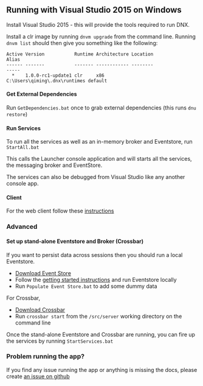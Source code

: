 ## Running with Visual Studio 2015 on Windows

Install Visual Studio 2015 - this will provide the tools required to run DNX.

Install a clr image by running `dnvm upgrade` from the command line. Running `dnvm list` should then give you something like the following:

```
Active Version           Runtime Architecture Location                      Alias
------ -------           ------- ------------ --------                      -----
  *    1.0.0-rc1-update1 clr     x86          C:\Users\qiming\.dnx\runtimes default
```

#### Get External Dependencies 
Run `GetDependencies.bat` once to grab external dependencies (this runs `dnu restore`)

#### Run Services
To run all the services as well as an in-memory broker and Eventstore, run `StartAll.bat`

This calls the Launcher console application and will starts all the services, the messaging broker and EventStore.

The services can also be debugged from Visual Studio like any another console app.

#### Client
For the web client follow these [instructions](../../src/client/README.md)

### Advanced

#### Set up stand-alone Eventstore and Broker (Crossbar)
If you want to persist data across sessions then you should run a local Eventstore. 

- [Download Event Store](https://geteventstore.com/downloads)
- Follow the [getting started instructions](http://docs.geteventstore.com/introduction/) and run Eventstore locally
- Run `Populate Event Store.bat` to add some dummy data

For Crossbar,

- [Download Crossbar](http://crossbar.io/docs/Installation-on-Windows/)
- Run `crossbar start` from the `/src/server` working directory on the command line

Once the stand-alone Eventstore and Crossbar are running, you can fire up the services by running `StartServices.bat` 

### Problem running the app?

If you find any issue running the app or anything is missing the docs, please create [an issue on github](https://github.com/AdaptiveConsulting/ReactiveTraderCloud/issues)